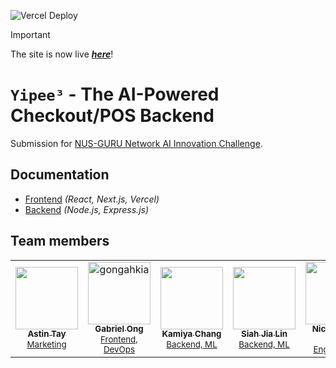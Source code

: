![Vercel Deploy](https://deploy-badge.vercel.app/vercel/nus-ai-innovation-challenge-2025)

> [!IMPORTANT]
> The site is now live [***here***](https://nus-ai-innovation-challenge-2025.vercel.app)!

# `Yipee³` - The AI-Powered Checkout/POS Backend

Submission for [NUS-GURU Network AI Innovation Challenge](https://www.sg-innovationchallenge.org/Challenge).

## Documentation

* [Frontend](./Frontend/) *(React, Next.js, Vercel)*  
* [Backend](./Backend) *(Node.js, Express.js)*  

## Team members

<table>
	<tbody>
        <tr>
            <td align="center">
                <a href="https://github.com/a-stint">
                    <img src="https://avatars.githubusercontent.com/u/149822619?v=4" width="100;" alt=""/>
                    <br />
                    <sub><b>Astin Tay</b></sub>
                </a>
                <br />
                <sub><a href="">Marketing<a></sub>
            </td> 
            <td align="center">
                <a href="https://www.linkedin.com/in/gabriel-zmong/">
                    <img src="https://avatars.githubusercontent.com/u/117062305?v=4" width="100;" alt="gongahkia"/>
                    <br />
                    <sub><b>Gabriel Ong</b></sub>
                </a>
                <br />
                <sub><a href="./Frontend/">Frontend, DevOps<a></sub>
            </td>
            <td align="center">
                <a href="https://github.com/rose-cider">
                    <img src="https://avatars.githubusercontent.com/u/158392101?v=4" width="100;" alt=""/>
                    <br />
                    <sub><b>Kamiya Chang</b></sub>
                </a>
                <br />
                <sub><a href="./Backend/">Backend, ML<a></sub>
            </td>
            <td align="center">
                <a href="https://github.com/SJL1504">
                    <img src="https://avatars.githubusercontent.com/u/161947563?v=4" width="100;" alt=""/>
                    <br />
                    <sub><b>Siah Jia Lin</b></sub>
                </a>
                <br />
                <sub><a href="./Backend/">Backend, ML<a></sub>
            </td>
            <td align="center">
                <a href="https://github.com/kybuno">
                    <img src="https://avatars.githubusercontent.com/u/96574567?v=4" width="100;" alt=""/>
                    <br />
                    <sub><b>Nichole Bun</b></sub>
                </a>
                <br />
                <sub><a href="">Data Engineering<a></sub>
            </td>
        </tr>
	</tbody>
</table>
